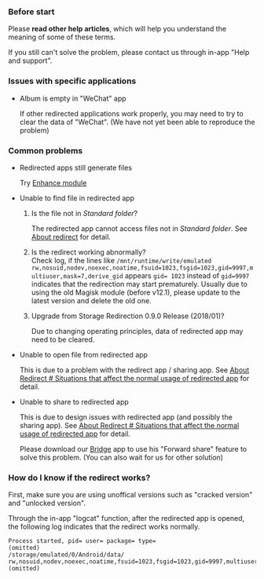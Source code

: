 ### Before start

Please **read other help articles**, which will help you understand the meaning of some of these terms.

If you still can't solve the problem, please contact us through in-app "Help and support".

### Issues with specific applications

* Album is empty in "WeChat" app

  If other redirected applications work properly, you may need to try to clear the data of "WeChat". (We have not yet been able to reproduce the problem)

### Common problems

* Redirected apps still generate files

  Try [Enhance module](https://rikka.app/StorageRedirect/docs/en-US/?doc=enhanced)

* Unable to find file in redirected app

  1. Is the file not in _Standard folder_?

     The redirected app cannot access files not in _Standard folder_. See [About redirect](https://rikka.app/StorageRedirect/docs/en/?doc=About%20redirect) for detail.

  2. Is the redirect working abnormally?
     
     Check log, if the lines like `/mnt/runtime/write/emulated rw,nosuid,nodev,noexec,noatime,fsuid=1023,fsgid=1023,gid=9997,multiuser,mask=7,derive_gid` appears `gid= 1023` instead of `gid=9997` indicates that the redirection may start prematurely. Usually due to using the old Magisk module (before v12.1), please update to the latest version and delete the old one.

  3. Upgrade from Storage Redirection 0.9.0 Release (2018/01)?
     
     Due to changing operating principles, data of redirected app may need to be cleared.

* Unable to open file from redirected app

  This is due to a problem with the redirect app / sharing app. See [About Redirect # Situations that affect the normal usage of redirected app](https://rikka.app/StorageRedirect/docs/en/?doc=About%20redirect) for detail.

* Unable to share to redirected app

  This is due to design issues with redirected app (and possibly the sharing app). See [About Redirect # Situations that affect the normal usage of redirected app](https://rikka.app/StorageRedirect/docs/en/?doc=About%20redirect) for detail.

  Please download our [Bridge](https://play.google.com/store/apps/details?id=moe.shizuku.bridge) app to use his "Forward share" feature to solve this problem. (You can also wait for us for other solution)

### How do I know if the redirect works?

First, make sure you are using unoffical versions such as "cracked version" and "unlocked version".

Through the in-app "logcat" function, after the redirected app is opened, the following log indicates that the redirect works normally.

```
Process started, pid= user= package= type=
(omitted)
/storage/emulated/0/Android/data/ rw,nosuid,nodev,noexec,noatime,fsuid=1023,fsgid=1023,gid=9997,multiuser,mask=7,derive_gid
(omitted)
```